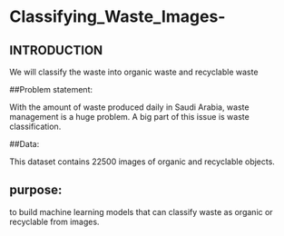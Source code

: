 # Classifying_Waste_Images-

## INTRODUCTION 

We will classify the waste into organic waste and recyclable waste

##Problem statement: 

With the amount of waste produced daily in Saudi Arabia, waste management is a huge problem. A big part of this issue is waste classification.

##Data:

This dataset contains 22500 images of organic and recyclable objects.

## purpose:

to build machine learning models that can classify waste as organic or recyclable from images.




